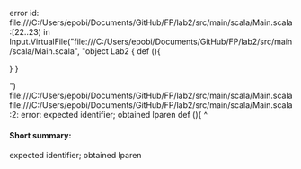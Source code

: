 error id: file:///C:/Users/epobi/Documents/GitHub/FP/lab2/src/main/scala/Main.scala:[22..23) in Input.VirtualFile("file:///C:/Users/epobi/Documents/GitHub/FP/lab2/src/main/scala/Main.scala", "object Lab2  {
  def (){
  
}
}

")
file:///C:/Users/epobi/Documents/GitHub/FP/lab2/src/main/scala/Main.scala
file:///C:/Users/epobi/Documents/GitHub/FP/lab2/src/main/scala/Main.scala:2: error: expected identifier; obtained lparen
  def (){
      ^
#### Short summary: 

expected identifier; obtained lparen